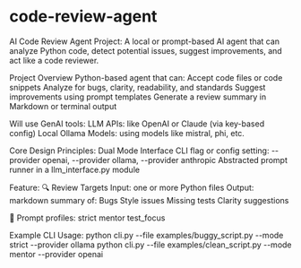 # code-review-agent

AI Code Review Agent Project:
A local or prompt-based AI agent that can analyze Python code, detect potential issues, suggest improvements, and act like a code reviewer.

Project Overview
Python-based agent that can:
Accept code files or code snippets
Analyze for bugs, clarity, readability, and standards
Suggest improvements using prompt templates
Generate a review summary in Markdown or terminal output

Will use GenAI tools:
LLM APIs: like OpenAI or Claude (via key-based config)
Local Ollama Models: using models like mistral, phi, etc.

Core Design Principles:
Dual Mode Interface
CLI flag or config setting: --provider openai, --provider ollama, --provider anthropic
Abstracted prompt runner in a llm_interface.py module

Feature:
🔍 Review Targets
Input: one or more Python files
Output: markdown summary of:
Bugs
Style issues
Missing tests
Clarity suggestions

💬 Prompt profiles:
strict
mentor
test_focus

Example CLI Usage:
python cli.py --file examples/buggy_script.py --mode strict --provider ollama
python cli.py --file examples/clean_script.py --mode mentor --provider openai
